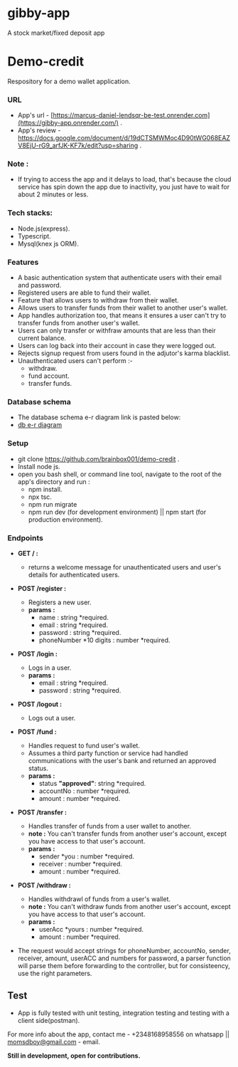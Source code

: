 # gibby-app
A stock market/fixed deposit app
# Demo-credit
Respository for a demo wallet application.
### URL
  + App's url - [https://marcus-daniel-lendsqr-be-test.onrender.com](https://gibby-app.onrender.com/) .
  + App's review - https://docs.google.com/document/d/19dCTSMWMoc4D90tWG068EAZV8EjU-rG9_arfJK-KF7k/edit?usp=sharing .
### Note :
+ If trying to access the app and it delays to load, that's because the cloud service has spin down the app due to inactivity, you just have to wait for about 2 minutes or less.

### Tech stacks:
+ Node.js(express).
+ Typescript.
+ Mysql(knex js ORM).

### Features
  + A basic authentication system that authenticate users with their email and password.
  + Registered users are able to fund their wallet.
  + Feature that allows users to withdraw from their wallet.
  + Allows users to transfer funds from their wallet to another user's wallet.
  + App handles authorization too, that means it ensures a user can't try to transfer funds from another user's wallet.
  + Users can only transfer or withfraw amounts that are less than their current balance.
  + Users can log back into their account in case they were logged out.
  + Rejects signup request from users found in the adjutor's karma blacklist.
  + Unauthenticated users can't perform :-
    - withdraw.
    - fund account.
    - transfer funds.
### Database schema
  + The database schema e-r diagram link is pasted below:
  + [db e-r diagram](https://dbdesigner.page.link/PU2n88tgMTGbR7jh7)

### Setup
  + git clone https://github.com/brainbox001/demo-credit .
  + Install node js.
  + open you bash shell, or command line tool, navigate to the root of the app's directory and run :
    - npm install.
    - npx tsc.
    - npm run migrate
    - npm run dev (for development environment) || npm start (for production environment).
### Endpoints
+ **GET / :**
  - returns a welcome message for unauthenticated users and user's details for authenticated users.
+ **POST /register :**
    - Registers a new user.
    - **params :**
        - name : string *required.
        - email : string *required.
        - password : string *required.
        - phoneNumber *10 digits : number *required.
+ **POST /login :**
    - Logs in a user. 
    - **params :**
        - email : string *required.
        - password : string *required.
+ **POST /logout :**
    - Logs out a user.
      
+ **POST /fund :**
    - Handles request to fund user's wallet.
    - Assumes a third party function or service had handled communications with the user's bank and returned an approved status.
    -  **params :**
        - status **"approved"**: string *required.
        - accountNo : number *required.
        - amount : number *required.
+ **POST /transfer :**
    - Handles transfer of funds from a user wallet to another.
    -  **note :** You can't transfer funds from another user's account, except you have access to that user's account.
    -  **params :**
        - sender *you : number *required.
        - receiver : number *required.
        - amount : number *required.
+ **POST /withdraw :**
    - Handles withdrawl of funds from a user's wallet.
    - **note :** You can't withdraw funds from another user's account, except you have access to that user's account.
    - **params :**
        - userAcc *yours : number *required.
        - amount : number *required.
  
+ The request would accept strings for phoneNumber, accountNo, sender, receiver, amount, userACC and numbers for password, a parser function will parse them before forwarding to the controller, but for consisteency, use the right parameters.
## Test
  + App is fully tested with unit testing, integration testing and testing with a client side(postman).

For more info about the app, contact me - +2348168958556 on whatsapp || momsdboy@gmail.com - email.

**Still in development, open for contributions.**
